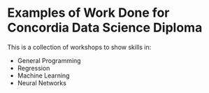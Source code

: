 # Examples of Work Done for Concordia Data Science Diploma

This is a collection of workshops to show skills in:
- General Programming
- Regression
- Machine Learning
- Neural Networks
